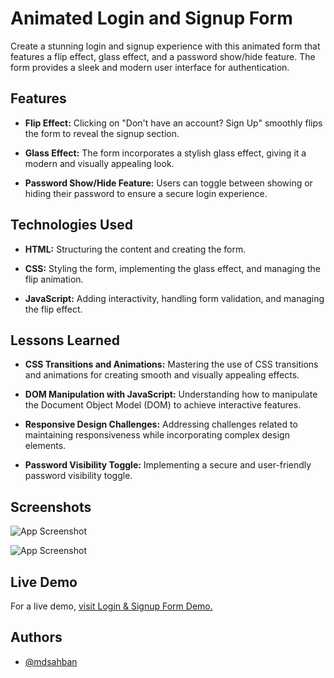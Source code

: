
# Animated Login and Signup Form

Create a stunning login and signup experience with this animated form that features a flip effect, glass effect, and a password show/hide feature. The form provides a sleek and modern user interface for authentication.


## Features

- **Flip Effect:** Clicking on "Don't have an account? Sign Up" smoothly flips the form to reveal the signup section.

- **Glass Effect:** The form incorporates a stylish glass effect, giving it a modern and visually appealing look.

- **Password Show/Hide Feature:** Users can toggle between showing or hiding their password to ensure a secure login experience.


## Technologies Used

- **HTML:** Structuring the content and creating the form.

- **CSS:** Styling the form, implementing the glass effect, and managing the flip animation.

- **JavaScript:** Adding interactivity, handling form validation, and managing the flip effect.


## Lessons Learned

- **CSS Transitions and Animations:** Mastering the use of CSS transitions and animations for creating smooth and visually appealing effects.

- **DOM Manipulation with JavaScript:** Understanding how to manipulate the Document Object Model (DOM) to achieve interactive features.

- **Responsive Design Challenges:** Addressing challenges related to maintaining responsiveness while incorporating complex design elements.

- **Password Visibility Toggle:** Implementing a secure and user-friendly password visibility toggle.


## Screenshots

![App Screenshot](https://github.com/mdsahban/login-singup-form/blob/main/Login%20preview.png)

![App Screenshot](https://github.com/mdsahban/login-singup-form/blob/main/signup%20preview.png)


## Live Demo

For a live demo, [visit Login & Signup Form Demo.](https://mdsahban.github.io/login-signup-form/)


## Authors

- [@mdsahban](https://www.github.com/mdsahban)

